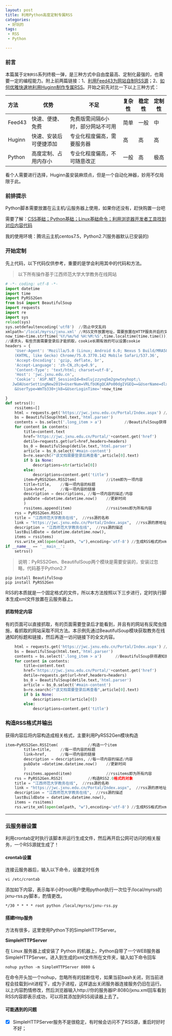 ```yaml
---
layout: post
title: 利用Python高度定制专属RSS
categories:
 - 好玩的
tags:
 - RSS
 - Python

---
```


### 前言

本篇属于`定制RSS`系列终极一弹，是三种方式中自由度最高、定制化最强的，也需要一定的编程能力。附上前两篇链接：1、[利用Feed43为网站自制RSS源](https://jianger.netlify.com/%E5%A5%BD%E7%8E%A9%E7%9A%84/2019/12/25/%E5%88%A9%E7%94%A8Feed43%E4%B8%BA%E7%BD%91%E7%AB%99%E8%87%AA%E5%88%B6RSS%E6%BA%90/)；2、[如何优雅快速地利用Huginn制作专属RSS](https://jianger.netlify.com/%E5%A5%BD%E7%8E%A9%E7%9A%84/2019/12/28/%E5%A6%82%E4%BD%95%E4%BC%98%E9%9B%85%E4%BE%BF%E6%8D%B7%E5%9C%B0%E5%88%A9%E7%94%A8Huginn%E5%88%B6%E4%BD%9CRSS/)。开始之前先对比一下以上三种方式：

| 方法   | 优势                   | 不足                              | 复杂性 | 稳定性 | 定制性 |
| :----- | ---------------------- | --------------------------------- | ------ | ------ | ------ |
| Feed43 | 快速、便捷、免费       | 免费版需间隔6小时，部分网站不可用 | 简单   | 一般   | 中     |
| Huginn | 快速、安装后可便捷添加 | 专业化程度偏高，需要服务器        | 高     | 高     | 高     |
| Python | 高度定制、占用内存小   | 专业化程度偏高，不可随意改正      | 一般   | 高     | 极高   |

看个人需要进行选择，Huginn虽安装麻烦点，但是一个自动化神器，妙用不仅局限于此。

<!-- more -->

### 前排提示

Python脚本需要放置在云主机/云服务器上使用，如果你还没有，赶快购置一台吧

需要了解：<u>CSS基础；Python基础；Linux基础命令；利用浏览器开发者工具找到对应内容代码</u>

我的使用环境：腾讯云主机centos7.5，Python2.7(服务器默认已安装的)



### 开始定制

先上代码，以下代码仅供参考，重要的是学会利用其中的代码和方法。

> 以下所有操作基于江西师范大学大学教务在线网站

```python
# -*- coding: utf-8 -*-
import datetime
import time  
import PyRSS2Gen
from bs4 import BeautifulSoup
import requests
import re
import sys
reload(sys)			
sys.setdefaultencoding('utf8')	//防止中文乱码
xmlpath='/local/myrss/jxnu.xml' //RSS文件放置地址，需要放置在HTTP服务开启的文件夹下
now_time=time.strftime('%Y/%m/%d %H:%M:%S',time.localtime(time.time()))
//请求头，有些页面需要登录后才能抓取，cookie长期有效的可以设置cookie
headers = {
    'User-Agent': 'Mozilla/5.0 (Linux; Android 6.0; Nexus 5 Build/MRA58N) AppleWebKit/537.36\
    (KHTML, like Gecko) Chrome/75.0.3770.142 Mobile Safari/537.36',
    'Accept-Encoding': 'gzip, deflate, br',
    'Accept-Language': 'zh-CN,zh;q=0.9',
    'Content-Type': 'text/html; charset=utf-8',
    'Host': 'jwc.jxnu.edu.cn',
    'Cookie': 'ASP.NET_SessionId=0xdlujzzynq5m2gnwteyhopt;\
   JwOAUserSettingNew2019=UserNum=VRLfbUKgQCAPo00dgIVGEQ==&UserName=dlxxDMMsdKU=\
    &UserType=WmTb330+jk8=&UserLoginTime='+now_time

}
def setrss():
	rssitems=[]
	html = requests.get('https://jwc.jxnu.edu.cn/Portal/Index.aspx') //获得网站html代码
	bs = BeautifulSoup(html.text,'html.parser')
	contents = bs.select('.long_item > a')			//BeautifulSoup获得通知的标题和对应链接
	for content in contents:
		title=content.text
		href='https://jwc.jxnu.edu.cn/Portal/'+content.get('href')
		detile=requests.get(url=href,headers=headers)
		bs_0 = BeautifulSoup(detile.text,'html.parser')
		article = bs_0.select('#main-content')
		b=re.search(r"该文档需要登录后再查看",article[0].text)
		if b is None:
			descriptions=str(article[0])
		else:
			descriptions=content.get('title')
		item=PyRSS2Gen.RSSItem(				//item即为一项内容
		title=title,	//每一项内容的标题
		link=href,		//每一项内容的链接
		description = descriptions,	//每一项内容的描述/内容
		pubDate =datetime.datetime.now()	//更新时间
		)
		rssitems.append(item)				//rssitems即为所有内容
	rss = PyRSS2Gen.RSS2(
	title = "江西师范大学教务在线",  //rss源的名称
	link = "https://jwc.jxnu.edu.cn/Portal/Index.aspx",  //rss源的原地址
	description = "江西师范大学教务在线",  //rss源的描述
	lastBuildDate = datetime.datetime.now(),
	items = rssitems)
	rss.write_xml(open(xmlpath, "w"),encoding='utf-8') //生成RSS格式的xml文件
if __name__ == '__main__':
	setrss()
```

> 说明：PyRSS2Gen、BeautifulSoup两个模块是需要安装的，安装过忽略，代码基于Python2.7

```
pip install BeautifulSoup
pip install PyRSS2Gen
```

RSS的本质就是一个固定格式的文件，所以本方法按照以下三步进行，定时执行脚本生成xml文件放置在云服务器上。



#### 抓取特定内容

有的页面可以直接抓取，有的页面需要登录后才能看到，并且有的网站有反爬虫措施，看抓取的网站采取不同方法。本示例先通过BeautifulSoup模块获取教务在线通知的标题和链接，然后再逐一访问链接下的全文内容。

```python
	html = requests.get('https://jwc.jxnu.edu.cn/Portal/Index.aspx') //获得网站html代码
	bs = BeautifulSoup(html.text,'html.parser')
	contents = bs.select('.long_item > a')		//BeautifulSoup获得通知的标题和链接
	for content in contents:
		title=content.text
		href='https://jwc.jxnu.edu.cn/Portal/'+content.get('href')
		detile=requests.get(url=href,headers=headers)
		bs_0 = BeautifulSoup(detile.text,'html.parser')
		article = bs_0.select('#main-content')
		b=re.search(r"该文档需要登录后再查看",article[0].text)
		if b is None:
			descriptions=str(article[0])
		else:
			descriptions=content.get('title')
```

### 构造RSS格式并输出

获得内容后将内容构造成相关格式，主要利用PyRSS2Gen模块构造

```python
item=PyRSS2Gen.RSSItem(				//构造一个item
		title=title,	//每一项内容的标题
		link=href,		//每一项内容的链接
		description = descriptions,	//每一项内容的描述/内容
		pubDate =datetime.datetime.now()	//更新时间
		)
		rssitems.append(item)				//rssitems即为所有内容
	rss = PyRSS2Gen.RSS2(			//构造RSS2.0格式的对象
	title = "江西师范大学教务在线",  //rss源的名称
	link = "https://jwc.jxnu.edu.cn/Portal/Index.aspx",  //rss源的原地址
	description = "江西师范大学教务在线",  //rss源的描述
	lastBuildDate = datetime.datetime.now(),
	items = rssitems)
	rss.write_xml(open(xmlpath, "w"),encoding='utf-8') //生成RSS格式的xml文件
```



---



### 云服务器设置

利用crontab定时执行该脚本并运行生成文件，然后再开启公网可访问的相关服务，一个RSS源就生成了！

#### crontab设置

连接云服务器后，输入以下命令，设置定时任务

```
vi /etc/crontab
```

添加如下内容，表示每半小时root用户使用python执行一次位于/local/myrss的jxnu-rss.py脚本，酌情更改。

```
*/30 * * * * root python /local/myrss/jxnu-rss.py
```



#### 搭建Http服务

方法有很多，这里使用Python下的SimpleHTTPServer。

**SimpleHTTPServer**

在 Linux 服务器上或安装了 Python 的机器上，Python自带了一个WEB服务器 SimpleHTTPServer。进入到生成的xml文件所在文件夹，输入如下命令回车

```
nohup python -m SimpleHTTPServer 8080 &
```

在命令开头加一个nohup，忽略所有的挂断信号，如果当前bash关闭，则当前进程会挂载到init进程下，成为子进程，这样退出关闭服务器连接服务仍旧在运行。以上内容酌情修改，然后浏览器输入http://你的服务器IP:8080/jxnu.xml回车看到RSS内容即表示成功，可以将其添加到RSS阅读器上去了。



#### 可能遇到的问题

- [x] SimpleHTTPServer服务不是很稳定，有时候会访问不了RSS源，重启时好时不好；

